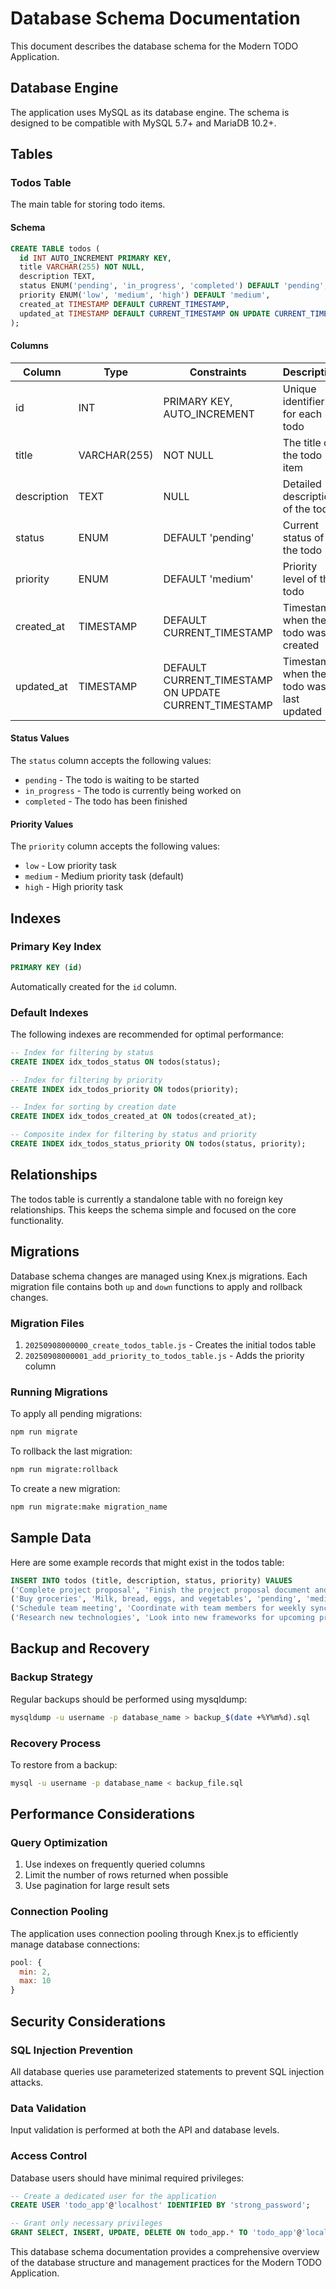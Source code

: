 # Database Schema Documentation

This document describes the database schema for the Modern TODO Application.

## Database Engine

The application uses MySQL as its database engine. The schema is designed to be compatible with MySQL 5.7+ and MariaDB 10.2+.

## Tables

### Todos Table

The main table for storing todo items.

#### Schema

```sql
CREATE TABLE todos (
  id INT AUTO_INCREMENT PRIMARY KEY,
  title VARCHAR(255) NOT NULL,
  description TEXT,
  status ENUM('pending', 'in_progress', 'completed') DEFAULT 'pending',
  priority ENUM('low', 'medium', 'high') DEFAULT 'medium',
  created_at TIMESTAMP DEFAULT CURRENT_TIMESTAMP,
  updated_at TIMESTAMP DEFAULT CURRENT_TIMESTAMP ON UPDATE CURRENT_TIMESTAMP
);
```

#### Columns

| Column      | Type         | Constraints                                           | Description                              |
| ----------- | ------------ | ----------------------------------------------------- | ---------------------------------------- |
| id          | INT          | PRIMARY KEY, AUTO_INCREMENT                           | Unique identifier for each todo          |
| title       | VARCHAR(255) | NOT NULL                                              | The title of the todo item               |
| description | TEXT         | NULL                                                  | Detailed description of the todo         |
| status      | ENUM         | DEFAULT 'pending'                                     | Current status of the todo               |
| priority    | ENUM         | DEFAULT 'medium'                                      | Priority level of the todo               |
| created_at  | TIMESTAMP    | DEFAULT CURRENT_TIMESTAMP                             | Timestamp when the todo was created      |
| updated_at  | TIMESTAMP    | DEFAULT CURRENT_TIMESTAMP ON UPDATE CURRENT_TIMESTAMP | Timestamp when the todo was last updated |

#### Status Values

The `status` column accepts the following values:

- `pending` - The todo is waiting to be started
- `in_progress` - The todo is currently being worked on
- `completed` - The todo has been finished

#### Priority Values

The `priority` column accepts the following values:

- `low` - Low priority task
- `medium` - Medium priority task (default)
- `high` - High priority task

## Indexes

### Primary Key Index

```sql
PRIMARY KEY (id)
```

Automatically created for the `id` column.

### Default Indexes

The following indexes are recommended for optimal performance:

```sql
-- Index for filtering by status
CREATE INDEX idx_todos_status ON todos(status);

-- Index for filtering by priority
CREATE INDEX idx_todos_priority ON todos(priority);

-- Index for sorting by creation date
CREATE INDEX idx_todos_created_at ON todos(created_at);

-- Composite index for filtering by status and priority
CREATE INDEX idx_todos_status_priority ON todos(status, priority);
```

## Relationships

The todos table is currently a standalone table with no foreign key relationships. This keeps the schema simple and focused on the core functionality.

## Migrations

Database schema changes are managed using Knex.js migrations. Each migration file contains both `up` and `down` functions to apply and rollback changes.

### Migration Files

1. `20250908000000_create_todos_table.js` - Creates the initial todos table
2. `20250908000001_add_priority_to_todos_table.js` - Adds the priority column

### Running Migrations

To apply all pending migrations:

```bash
npm run migrate
```

To rollback the last migration:

```bash
npm run migrate:rollback
```

To create a new migration:

```bash
npm run migrate:make migration_name
```

## Sample Data

Here are some example records that might exist in the todos table:

```sql
INSERT INTO todos (title, description, status, priority) VALUES
('Complete project proposal', 'Finish the project proposal document and send to stakeholders', 'in_progress', 'high'),
('Buy groceries', 'Milk, bread, eggs, and vegetables', 'pending', 'medium'),
('Schedule team meeting', 'Coordinate with team members for weekly sync', 'completed', 'low'),
('Research new technologies', 'Look into new frameworks for upcoming projects', 'pending', 'medium');
```

## Backup and Recovery

### Backup Strategy

Regular backups should be performed using mysqldump:

```bash
mysqldump -u username -p database_name > backup_$(date +%Y%m%d).sql
```

### Recovery Process

To restore from a backup:

```bash
mysql -u username -p database_name < backup_file.sql
```

## Performance Considerations

### Query Optimization

1. Use indexes on frequently queried columns
2. Limit the number of rows returned when possible
3. Use pagination for large result sets

### Connection Pooling

The application uses connection pooling through Knex.js to efficiently manage database connections:

```javascript
pool: {
  min: 2,
  max: 10
}
```

## Security Considerations

### SQL Injection Prevention

All database queries use parameterized statements to prevent SQL injection attacks.

### Data Validation

Input validation is performed at both the API and database levels.

### Access Control

Database users should have minimal required privileges:

```sql
-- Create a dedicated user for the application
CREATE USER 'todo_app'@'localhost' IDENTIFIED BY 'strong_password';

-- Grant only necessary privileges
GRANT SELECT, INSERT, UPDATE, DELETE ON todo_app.* TO 'todo_app'@'localhost';
```

This database schema documentation provides a comprehensive overview of the database structure and management practices for the Modern TODO Application.
